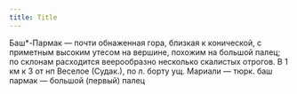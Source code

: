 ```yaml
---
title: Title
---
```


Баш*-Пармак — почти обнаженная гора, близкая к конической, с приметным высоким
утесом на вершине, похожим на большой палец; по склонам расходится веерообразно
несколько скалистых отрогов. В 1 км к З от нп Веселое (Судак.), по л. борту ущ.
Мариали — тюрк. баш пармак — большой (первый) палец
